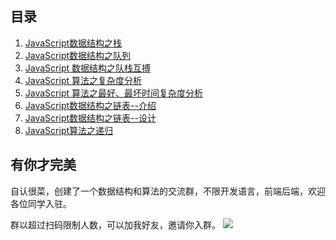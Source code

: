 ## 目录
1. [JavaScript数据结构之栈](https://github.com/snowyLu/Blog/tree/master/article/1-%E6%A0%88)
2. [JavaScript数据结构之队列](https://github.com/snowyLu/Blog/tree/master/article/2-%E9%98%9F%E5%88%97)
3. [JavaScript 数据结构之队栈互搏](https://github.com/snowyLu/Blog/tree/master/article/3-%E9%98%9F%E6%A0%88%E4%BA%92%E6%90%8F)
4. [JavaScript 算法之复杂度分析](https://github.com/snowyLu/Blog/tree/master/article/4-%E5%A4%8D%E6%9D%82%E5%BA%A6%E5%88%86%E6%9E%90%E4%B8%8A)
5. [JavaScript 算法之最好、最坏时间复杂度分析](https://github.com/snowyLu/Blog/tree/master/article/5-%E5%A4%8D%E6%9D%82%E5%BA%A6%E5%88%86%E6%9E%90%E4%B8%8B)
6. [JavaScript数据结构之链表--介绍](https://github.com/snowyLu/Blog/tree/master/article/6-%E9%93%BE%E8%A1%A8%E4%B8%8A)
7. [JavaScript数据结构之链表--设计](https://github.com/snowyLu/Blog/tree/master/article/7-%E9%93%BE%E8%A1%A8%E4%B8%8B)
8. [JavaScript算法之递归](https://github.com/snowyLu/Blog/tree/master/article/8-%E9%80%92%E5%BD%92)

## 有你才完美
 自认很菜，创建了一个数据结构和算法的交流群，不限开发语言，前端后端，欢迎各位同学入驻。

群以超过扫码限制人数，可以加我好友，邀请你入群。
![](https://user-gold-cdn.xitu.io/2019/5/16/16ac1346ca68c86c)